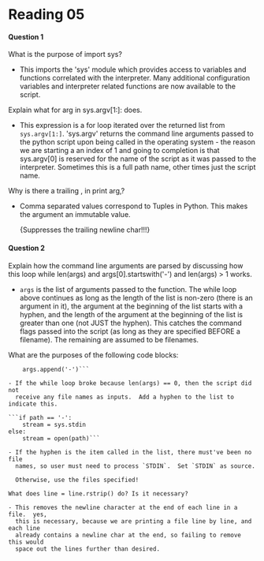 Reading 05
==========

#### Question 1

What is the purpose of import sys?

- This imports the 'sys' module which provides access to variables and
  functions correlated with the interpreter.  Many additional configuration
  variables and interpreter related functions are now available to the script.

Explain what for arg in sys.argv[1:]: does.

- This expression is a for loop iterated over the returned list from
  `sys.argv[1:]`.  'sys.argv' returns the command line arguments passed to the
  python script upon being called in the operating system - the reason we are
  starting a an index of 1 and going to completion is that sys.argv[0] is
  reserved for the name of the script as it was passed to the interpreter.
  Sometimes this is a full path name, other times just the script name.

Why is there a trailing , in print arg,?

- Comma separated values correspond to Tuples in Python.  This makes the
  argument an immutable value. 

  {Suppresses the trailing newline char!!!}

#### Question 2

Explain how the command line arguments are parsed by discussing how this loop
while len(args) and args[0].startswith('-') and len(args) > 1 works.

- `args` is the list of arguments passed to the function.  The while loop above
  continues as long as the length of the list is non-zero (there is an argument
  in it), the argument at the beginning of the list starts with a hyphen, and
  the length of the argument at the beginning of the list is greater than one
  (not JUST the hyphen).
  This catches the command flags passed into the script (as long as they are
  specified BEFORE a filename). The remaining are assumed to be filenames.

What are the purposes of the following code blocks:

```if len(args) == 0:
    args.append('-')```

- If the while loop broke because len(args) == 0, then the script did not
  receive any file names as inputs.  Add a hyphen to the list to indicate this.

```if path == '-':
    stream = sys.stdin
else:
    stream = open(path)```

- If the hyphen is the item called in the list, there must've been no file
  names, so user must need to process `STDIN`.  Set `STDIN` as source.

  Otherwise, use the files specified!

What does line = line.rstrip() do? Is it necessary?

- This removes the newline character at the end of each line in a file.  yes,
  this is necessary, because we are printing a file line by line, and each line
  already contains a newline char at the end, so failing to remove this would
  space out the lines further than desired.

